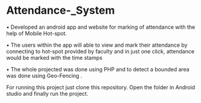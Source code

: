# Attendance-_System

• Developed an android app and website for marking of attendance with the help of Mobile Hot-spot.

• The users within the app will able to view and mark their attendance by connecting to hot-spot provided by faculty and in just one click, attendance would be marked with the time stamps 

• The whole projected was done using PHP and to detect a bounded area was done using Geo-Fencing .

For running this project   just clone this repository.
Open the folder in Android studio and finally run the project.

